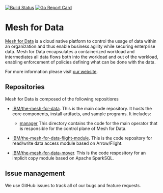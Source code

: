 [![Build Status](https://travis-ci.com/IBM/the-mesh-for-data.svg?branch=master)](https://travis-ci.com/IBM/the-mesh-for-data "Travis")
[![Go Report Card](https://goreportcard.com/badge/github.com/IBM/the-mesh-for-data)](https://goreportcard.com/report/github.com/IBM/the-mesh-for-data)

# Mesh for Data

[Mesh for Data](https://ibm.github.io/the-mesh-for-data/) is a cloud native platform to control the usage of data within an organization and thus enable business agility while securing enterprise data. Mesh for Data encapsulates a containerized workload and intermediates all data flows both into the workload and out of the workload, enabling enforcement of policies defining what can be done with the data.

For more information please visit [our website](https://ibm.github.io/the-mesh-for-data/).

## Repositories

Mesh for Data is composed of the following repositiores

- [IBM/the-mesh-for-data](https://github.com/IBM/the-mesh-for-data). This is the main code repository. It hosts the core components, install artifacts, and sample programs. It includes:

  - [manager](manager) This directory contains the code for the main operator that is responsible for the control plane of Mesh for Data.

- [IBM/the-mesh-for-data-flight-module](https://github.com/IBM/the-mesh-for-data-flight-module). This is the code repository for read/write data access module based on Arrow/Flight.

- [IBM/the-mesh-for-data-mover](https://github.com/IBM/the-mesh-for-data-mover). This is the code respository for an implicit copy module based on Apache SparkSQL.

## Issue management

We use GitHub issues to track all of our bugs and feature requests.
